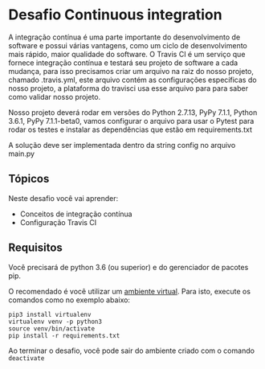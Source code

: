 # Desafio Continuous integration

A integração contínua é uma parte importante do desenvolvimento de software e possui várias
vantagens, como um ciclo de desenvolvimento mais rápido, maior qualidade do software. O Travis CI é um serviço que fornece integração contínua e testará seu projeto de software a cada mudança, para isso precisamos criar um arquivo na raiz do nosso projeto, chamado .travis.yml, este arquivo contém as configurações específicas do nosso projeto, a plataforma do travisci usa esse arquivo para para saber como validar nosso projeto.

Nosso projeto deverá rodar em versões do Python 2.7.13, PyPy 7.1.1, Python 3.6.1, PyPy 7.1.1-beta0, vamos configurar o arquivo para usar o Pytest para rodar os testes e  instalar as dependências que estão em requirements.txt

A solução deve ser implementada dentro da string config no arquivo main.py

## Tópicos



Neste desafio você vai aprender:

- Conceitos de integração contínua
- Configuração Travis CI


## Requisitos

Você precisará de python 3.6 (ou superior) e do gerenciador de pacotes pip.

O recomendado é você utilizar um [ambiente virtual](https://pythonacademy.com.br/blog/python-e-virtualenv-como-programar-em-ambientes-virtuais). Para isto, execute os comandos como no exemplo abaixo:

    pip3 install virtualenv
    virtualenv venv -p python3
    source venv/bin/activate
    pip install -r requirements.txt

Ao terminar o desafio, você pode sair do ambiente criado com o comando `deactivate`
